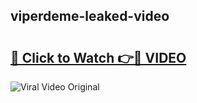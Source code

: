 ## viperdeme-leaked-video 

# <h2><a href="http://freeplayer.one?title=viperdeme-leaked-video&ref=21J">🔗 Click to Watch 👉🔴 VIDEO</a></h2>

<a href="http://freeplayer.one?title=viperdeme-leaked-video&ref=21J" rel="nofollow" data-target="animated-image.originalLink"><img src="https://i.ibb.co.com/xMMVF88/686577567.gif" alt="Viral Video Original" style="max-width: 100%; display: inline-block;" data-target="animated-image.originalImage"></a>

